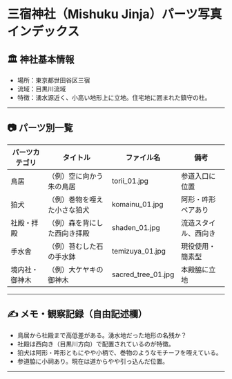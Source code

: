 # 三宿神社（Mishuku Jinja）パーツ写真インデックス

## 🏛 神社基本情報

- 場所：東京都世田谷区三宿
- 流域：目黒川流域
- 特徴：湧水源近く、小高い地形上に立地。住宅地に囲まれた鎮守の杜。

---

## 📷 パーツ別一覧

| パーツカテゴリ | タイトル                     | ファイル名         | 備考                 |
| -------------- | ---------------------------- | ------------------ | -------------------- |
| 鳥居           | （例）空に向かう朱の鳥居     | torii_01.jpg       | 参道入口に位置       |
| 狛犬           | （例）巻物を咥えた小さな狛犬 | komainu_01.jpg     | 阿形・吽形ペアあり   |
| 社殿・拝殿     | （例）森を背にした西向き拝殿 | shaden_01.jpg      | 流造スタイル、西向き |
| 手水舎         | （例）苔むした石の手水鉢     | temizuya_01.jpg    | 現役使用・簡素型     |
| 境内社・御神木 | （例）大ケヤキの御神木       | sacred_tree_01.jpg | 本殿脇に立地         |

---

## ✍️ メモ・観察記録（自由記述欄）

- 鳥居から社殿まで高低差がある。湧水地だった地形の名残か？
- 社殿は西向き（目黒川方向）で配置されているのが特徴。
- 狛犬は阿形・吽形ともにやや小柄で、巻物のようなモチーフを咥えている。
- 参道脇に小祠あり。現在は道からやや引っ込んだ位置。

---
